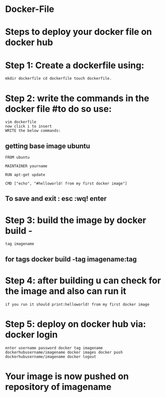 # Docker-File
# Steps to deploy your docker file on docker hub 
# Step 1: Create a dockerfile using: 
    mkdir dockerfile cd dockerfile touch dockerfile. 

# Step 2: write the commands in the docker file #to do so use: 
    vim dockerfile
    now click i to insert 
    WRITE the below commands: 
## getting base image ubuntu 

    FROM ubuntu

    MAINTAINER yourname

    RUN apt-get update

    CMD ["echo", "#helloworld! from my first docker image"] 

## To save and exit : esc :wq! enter 

# Step 3: build the image by docker build -
    tag imagename  
## for tags docker build -tag imagename:tag 

# Step 4: after building u can check for the image and also can run it 
    if you run it should print:helloworld! from my first docker image 

# Step 5: deploy on docker hub via: docker login 
    enter username password docker tag imagename dockerhubusername/imagename docker images docker push dockerhubusername/imagename docker logout 
 
# Your image is now pushed on repository of imagename
